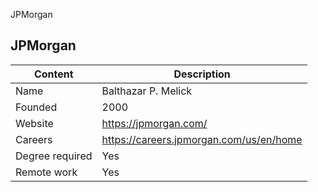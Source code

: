 JPMorgan

## JPMorgan

| Content         | Description                 			      |
| --------------- | --------------------------------------- |
| Name            | Balthazar P. Melick           			    |
| Founded         | 2000                        			      |
| Website         | https://jpmorgan.com/         			    |
| Careers         | https://careers.jpmorgan.com/us/en/home |
| Degree required | Yes                          			      |
| Remote work     | Yes                         			      |
